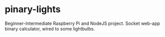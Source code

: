 # pinary-lights
Beginner-Intermediate Raspberry Pi and NodeJS project. Socket web-app binary calculator, wired to some lightbulbs.
